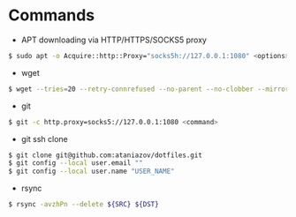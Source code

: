 # Commands

* APT downloading via HTTP/HTTPS/SOCKS5 proxy
```bash
$ sudo apt -o Acquire::http::Proxy="socks5h://127.0.0.1:1080" <options>
```

* wget
```bash
$ wget --tries=20 --retry-connrefused --no-parent --no-clobber --mirror --page-requisites --adjust-extension --convert-links --random-wait -e robots=off --user-agent="Mozilla/5.0 (Windows NT 10.0; Win64; x64) AppleWebKit/537.36 (KHTML, like Gecko) Chrome/101.0.4951.41 Safari/537.36" -e use_proxy=on -e http_proxy="http://127.0.0.1:8080/" -e https_proxy="http://127.0.0.1:8080/" -e ftp_proxy="http://127.0.0.1:8080/" "url"
```

* git
```bash
$ git -c http.proxy=socks5://127.0.0.1:1080 <command>
```

* git ssh clone
```bash
$ git clone git@github.com:ataniazov/dotfiles.git
$ git config --local user.email ""
$ git config --local user.name "USER_NAME"
```

* rsync
```bash
$ rsync -avzhPn --delete ${SRC} ${DST}
```
